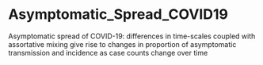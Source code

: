 # Asymptomatic_Spread_COVID19
Asymptomatic spread of COVID-19: differences in time-scales coupled with assortative mixing give rise to changes in proportion of asymptomatic transmission and incidence as case counts change over time
